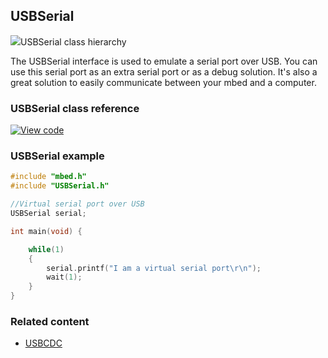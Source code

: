 ## USBSerial

<span class="images">![](https://os.mbed.com/docs/v5.9/feature-hal-spec-usb-device-doxy/class_u_s_b_serial.png)<span>USBSerial class hierarchy</span></span>

The USBSerial interface is used to emulate a serial port over USB. You can use this serial port as an extra serial port or as a debug solution. It's also a great solution to easily communicate between your mbed and a computer.

### USBSerial class reference

[![View code](https://www.mbed.com/embed/?type=library)](https://os.mbed.com/docs/v5.8/feature-hal-spec-usb-device-doxy/class_u_s_b_serial.html)

### USBSerial example

```C++
#include "mbed.h"
#include "USBSerial.h"

//Virtual serial port over USB
USBSerial serial;

int main(void) {

    while(1)
    {
        serial.printf("I am a virtual serial port\r\n");
        wait(1);
    }
}
```

### Related content

- [USBCDC](usbcdc.md)
